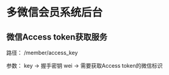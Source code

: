 # 多微信会员系统后台


## 微信Access token获取服务
路径： /member/access_key


参数： key -> 握手密钥
       wei -> 需要获取Access token的微信标识
